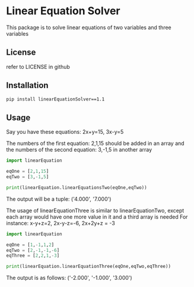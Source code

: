# Linear Equation Solver

This package is to solve linear equations of two variables and three variables

## License

refer to LICENSE in github

## Installation

```bash
pip install linearEquationSolver==1.1

```

## Usage

Say you have these equations: 2x+y=15, 3x-y=5

The numbers of the first equation: 2,1,15 should be added in an array and the numbers of the second equation: 3,-1,5 in another array
```python
import linearEquation

eqOne = [2,1,15]
eqTwo = [3,-1,5]

print(linearEquation.linearEquationsTwo(eqOne,eqTwo))
```
The output will be a tuple: ('4.000', '7.000')

The usage of linearEquationThree is similar to linearEquationTwo, except each array would have one more value in it and a third array is needed
For instance: x-y+z=2, 2x-y-z=-6, 2x+2y+z = -3

```python
import linearEquation

eqOne = [1,-1,1,2]
eqTwo = [2,-1,-1,-6]
eqThree = [2,2,1,-3]

print(linearEquation.linearEquationThree(eqOne,eqTwo,eqThree))
```
The output is as follows: ('-2.000', '-1.000', '3.000')
